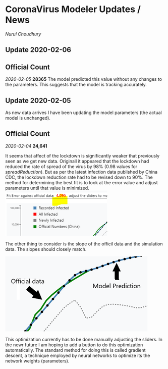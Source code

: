 # CoronaVirus Modeler Updates / News
*Nurul Choudhury* <br>

## Update 2020-02-06

## Official Count

*2020-02-05*  **28365**
The model predicted this value without any changes to the parameters. This suggests that the model is tracking accurately.

## Update 2020-02-05

As new data arrives I have been updating the model parameters (the actual model is unchanged).

## Official Count

*2020-02-04*  **24,641**

It seems that affect of the lockdown is significantly weaker that previously seen as we get new data. Originall it appeared that the lockdown 
had reduced the rate of spread of the virus by 98% (0.98 values  for *spreadReduction*). But as per the latest infection data published by China CDC, 
the lockdown reduction rate had to be revised down to 90%.  The method for determining the best fit is to look at the error value and adjust parameters until that value is minimized. 
![error in fit](Fit_error.PNG)

The other thing to consider is the slope of the officil data  and the simulation data. The slopes should closely match.

![slope comparison](official_model.png)

This optimization currently has to be done manually adjusting the sliders. In the newr future I am hoping to add a button to do this optimization automatically.
The standard method for doing this is called gradient descent, a technique employed by neural networks to optimize its the network weights (parameters).
